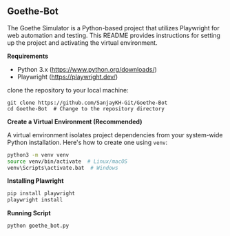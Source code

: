 ## Goethe-Bot

The Goethe Simulator is a Python-based project that utilizes Playwright for web automation and testing. 
This README provides instructions for setting up the project and activating the virtual environment.

**Requirements**

* Python 3.x (https://www.python.org/downloads/)
* Playwright (https://playwright.dev/)

clone the repository to your local machine:
```
git clone https://github.com/SanjayKH-Git/Goethe-Bot 
cd Goethe-Bot  # Change to the repository directory
```

**Create a Virtual Environment (Recommended)**

A virtual environment isolates project dependencies from your system-wide Python installation. Here's how to create one using `venv`:

```bash
python3 -m venv venv
source venv/bin/activate  # Linux/macOS
venv\Scripts\activate.bat  # Windows
```

**Installing Plawright**
```bash
pip install playwright
playwright install
```

**Running Script**
```bash
python goethe_bot.py
```

